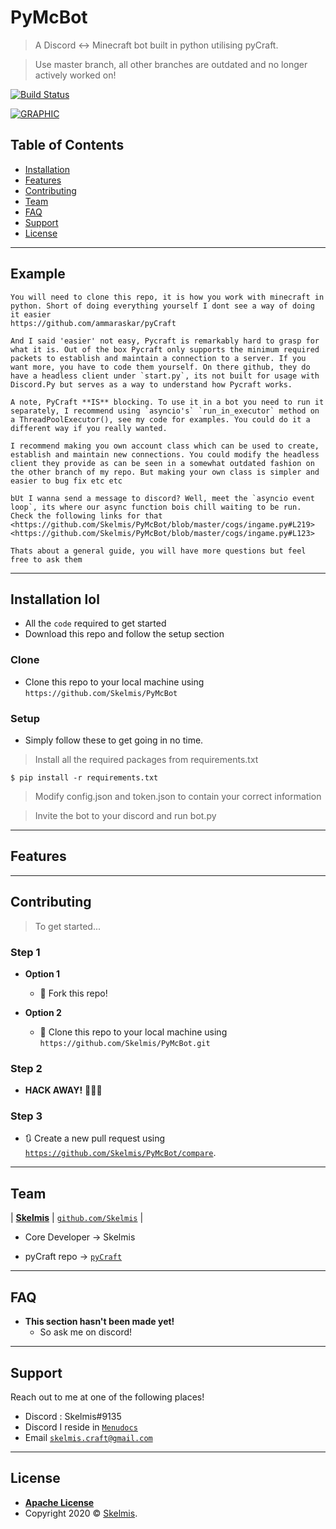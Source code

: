 # PyMcBot

> A Discord <-> Minecraft bot built in python utilising pyCraft.

> Use master branch, all other branches are outdated and no longer actively worked on!

[![Build Status](http://img.shields.io/travis/badges/badgerbadgerbadger.svg?style=flat-square)](https://travis-ci.org/badges/badgerbadgerbadger)


[![GRAPHIC](https://i.imgur.com/7QNghpb.png)]()

## Table of Contents


- [Installation](#installation-lol)
- [Features](#features)
- [Contributing](#contributing)
- [Team](#team)
- [FAQ](#faq)
- [Support](#support)
- [License](#license)


---

## Example 

```
You will need to clone this repo, it is how you work with minecraft in python. Short of doing everything yourself I dont see a way of doing it easier
https://github.com/ammaraskar/pyCraft

And I said 'easier' not easy, Pycraft is remarkably hard to grasp for what it is. Out of the box Pycraft only supports the minimum required packets to establish and maintain a connection to a server. If you want more, you have to code them yourself. On there github, they do have a headless client under `start.py`, its not built for usage with Discord.Py but serves as a way to understand how Pycraft works.

A note, PyCraft **IS** blocking. To use it in a bot you need to run it separately, I recommend using `asyncio's` `run_in_executor` method on a ThreadPoolExecutor(), see my code for examples. You could do it a different way if you really wanted.

I recommend making you own account class which can be used to create, establish and maintain new connections. You could modify the headless client they provide as can be seen in a somewhat outdated fashion on the other branch of my repo. But making your own class is simpler and easier to bug fix etc etc

bUt I wanna send a message to discord? Well, meet the `asyncio event loop`, its where our async function bois chill waiting to be run. Check the following links for that
<https://github.com/Skelmis/PyMcBot/blob/master/cogs/ingame.py#L219>
<https://github.com/Skelmis/PyMcBot/blob/master/cogs/ingame.py#L123>

Thats about a general guide, you will have more questions but feel free to ask them
```

---

## Installation lol

- All the `code` required to get started
- Download this repo and follow the setup section

### Clone

- Clone this repo to your local machine using `https://github.com/Skelmis/PyMcBot`

### Setup

- Simply follow these to get going in no time.

> Install all the required packages from requirements.txt

```shell
$ pip install -r requirements.txt
```

> Modify config.json and token.json to contain your correct information

> Invite the bot to your discord and run bot.py

---

## Features

---

## Contributing

> To get started...

### Step 1

- **Option 1**
    - 🍴 Fork this repo!

- **Option 2**
    - 👯 Clone this repo to your local machine using `https://github.com/Skelmis/PyMcBot.git`

### Step 2

- **HACK AWAY!** 🔨🔨🔨

### Step 3

- 🔃 Create a new pull request using <a href="https://github.com/Skelmis/PyMcBot/compare" target="_blank">`https://github.com/Skelmis/PyMcBot/compare`</a>.

---

## Team


| <a href="http://unserializable.com" target="_blank">**Skelmis**</a>
| <a href="http://github.com/Skelmis" target="_blank">`github.com/Skelmis`</a> |

- Core Developer -> Skelmis

- pyCraft repo -> <a href='https://github.com/ammaraskar/pyCraft'>`pyCraft`</a>

---

## FAQ

- **This section hasn't been made yet!**
    - So ask me on discord!

---

## Support

Reach out to me at one of the following places!

- Discord : Skelmis#9135
- Discord I reside in <a href="https://discord.gg/MgVaazZ" target="_blank">`Menudocs`</a>
- Email <a href="mailto:<nowiki>skelmis.craft@gmail.com?subject='PyMcBot Github'">`skelmis.craft@gmail.com`</a>

---

## License

- **[Apache License](http://www.apache.org/licenses/LICENSE-2.0)**
- Copyright 2020 © <a href="http://unserializable.com" target="_blank">Skelmis</a>.
